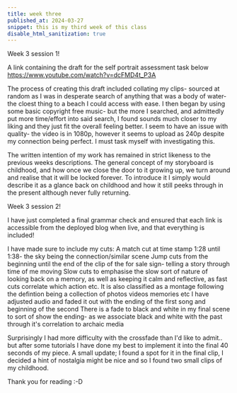 ```yaml
---
title: week three
published_at: 2024-03-27
snippet: this is my third week of this class
disable_html_sanitization: true
---
```


Week 3 session 1!

A link containing the draft for the self portrait assessment task below
https://www.youtube.com/watch?v=dcFMD4t_P3A

The process of creating this draft included collating my clips- sourced at random as I was in desperate 
search of anything that was a body of water- the cloest thing to a beach I could access with ease. I 
then began by using some basic copyright free music- but the more I searched, and admittedly put more 
time/effort into said search, I found sounds much closer to my liking and they just fit the overall 
feeling better. I seem to have an issue with quality- the video is in 1080p, however it seems to upload 
as 240p despite my connection being perfect. I must task myself with investigating this.

The written intention of my work has remained in strict likeness to the previous weeks descriptions. 
The general concept of my storyboard is childhood, and how once we close the door to it growing up, we 
turn around and realise that it will be locked forever. To introduce it I simply would describe it as a
 glance back on childhood and how it still peeks through in the present although never fully returning.

Week 3 session 2!

I have just completed a final grammar check and ensured that each link is accessible from the deployed 
blog when live, and that everything is included!

I have made sure to include my cuts:
A match cut at time stamp 1:28 until 1:38- the sky being the connection/similar scene
Jump cuts from the beginning until the end of the clip of the for sale sign- telling a story through time of me moving
Slow cuts to emphasise the slow sort of nature of looking back on a memory, as well as keeping it calm 
and reflective, as fast cuts correlate which action etc.
It is also classified as a montage following the defintion being a collection of photos videos memories 
etc
I have adjusted audio and faded it out with the ending of the first song and beginning of the second
There is a fade to black and white in my final scene to sort of show the ending- as we associate black 
and white with the past through it's correlation to archaic media

Surprisingly I had more difficulty with the crossfade than I'd like to admit.. but after some tutorials 
I have done my best to implement it into the final 40 seconds of my piece. A small update; I found a 
spot for it in the final clip, I decided a hint of nostalgia might be nice and so I found two small 
clips of my childhood.

Thank you for reading :-D